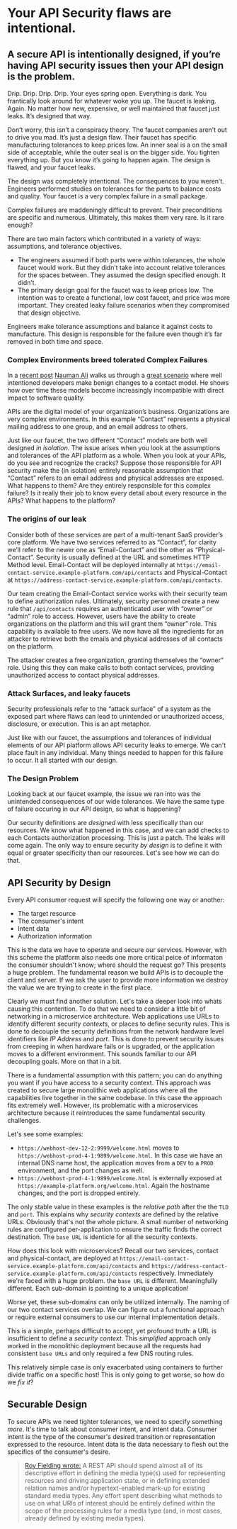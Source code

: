 # Your API Security flaws are intentional.
## A secure API is intentionally designed, if you’re having API security issues then your API design is the problem.

Drip. Drip. Drip. Drip. Your eyes spring open. Everything is dark. You frantically look around for whatever woke you up. The faucet is leaking. Again. No matter how new, expensive, or well maintained that faucet just leaks. It’s designed that way.

Don’t worry, this isn’t a conspiracy theory. The faucet companies aren’t out to drive you mad. It’s just a design flaw. Their faucet has specific manufacturing tolerances to keep prices low. An inner seal is a on the small side of acceptable, while the outer seal is on the bigger side. You tighten everything up. But you know it’s going to happen again. The design is flawed, and your faucet leaks.

The design was completely intentional. The consequences to you weren’t. Engineers performed studies on tolerances for the parts to balance costs and quality. Your faucet is a very complex failure in a small package.

Complex failures are maddeningly difficult to prevent. Their preconditions are specific and numerous. Ultimately, this makes them very rare. Is it rare enough?

There are two main factors which contributed in a variety of ways: assumptions, and tolerance objectives.
* The engineers assumed if both parts were within tolerances, the whole faucet would work. But they didn’t take into account relative tolerances for the spaces between. They assumed the design specified enough. It didn’t.
* The primary design goal for the faucet was to keep prices low. The intention was to create a functional, low cost faucet, and price was more important. They created leaky failure scenarios when they compromised that design objective.

Engineers make tolerance assumptions and balance it against costs to manufacture. This design is responsible for the failure even though it’s far removed in both time and space.

### Complex Environments breed tolerated Complex Failures

In a [recent post](https://stoplight.io/conflicting-model-problem/) [Nauman Ali](https://stoplight.io/blog/author/nauman-ali/) walks us through a [great scenario](https://xkcd.com/927/) where well intentioned developers make benign changes to a contact model. He shows how over time these models become increasingly incompatible with direct impact to software quality. 

APIs are the digital model of your organization’s business. Organizations are very complex environments. In this example “Contact” represents a physical mailing address to one group, and an email address to others.

Just like our faucet, the two different “Contact” models are both well designed _in isolation_. The issue arises when you look at the assumptions and tolerances of the API platform as a whole. When you look at your APIs, do you see and recognize the cracks? Suppose those responsible for API security make the (in isolation) entirely reasonable assumption that “Contact” refers to an email address and physical addresses are exposed. What happens to them? Are they entirely responsible for this complex failure? Is it really their job to know every detail about every resource in the APIs? What happens to the platform?


### The origins of our leak

Consider both of these services are part of a multi-tenant SaaS provider’s core platform. We have two services referred to as “Contact”, for clarity we’ll refer to the newer one as “Email-Contact” and the other as “Physical-Contact”. Security is usually defined at the URL and sometimes HTTP Method level. Email-Contact will be deployed internally at `https://email-contact-service.example-platform.com/api/contacts` and Physical-Contact at `https://address-contact-service.example-platform.com/api/contacts`.

Our team creating the Email-Contact service works with their security team to define authorization rules. Ultimately, security personnel create a new rule that `/api/contacts` requires an authenticated user with “owner” or “admin” role to access. However, users have the ability to create organizations on the platform and this will grant them “owner” role. This capability is available to free users. We now have all the ingredients for an attacker to retrieve both the emails and physical addresses of all contacts on the platform.

The attacker creates a free organization, granting themselves the “owner” role. Using this they can make calls to both contact services, providing unauthorized access to contact physical addresses.

### Attack Surfaces, and leaky faucets

Security professionals refer to the “attack surface” of a system as the exposed part where flaws can lead to unintended or unauthorized access, disclosure, or execution. This is an apt metaphor.

Just like with our faucet, the assumptions and tolerances of individual elements of our API platform allows API security leaks to emerge. We can't place fault in any individual. Many things needed to happen for this failure to occur. It all started with our design.

### The Design Problem

Looking back at our faucet example, the issue we ran into was the unintended consequences of our wide tolerances. We have the same type of failure occuring in our API design, so what is happening?

Our security definitions are _designed_ with less specifically than our resources. We know what happened in this case, and we can add checks to each Contacts authorization processing. This is just a patch. The leaks will come again. The only way to ensure security _by design_ is to define it with equal or greater specificity than our resources. Let's see how we can do that.

## API Security by Design

Every API consumer request will specify the following one way or another:
* The target resource
* The consumer's intent
* Intent data
* Authorization information

This is the data we have to operate and secure our services. However, with this scheme the platform also needs one more critical peice of informaton the consumer shouldn't know; where should the request go? This presents a huge problem. The fundamental reason we build APIs is to decouple the client and server. If we ask the user to provide more information we destroy the value we are trying to create in the first place.

Clearly we must find another solution. Let's take a deeper look into whats causing this contention. To do that we need to consider a little bit of networking in a microservice architecture. Web applications use URLs to identify different security _contexts_, or places to define security rules. This is done to decouple the security definitions from the network hardware level identifiers like _IP Address_ and _port_. This is done to prevent security issues from creeping in when hardware fails or is upgraded, or the application moves to a different environment. This sounds familiar to our API decoupling goals. More on that in a bit.

There is a fundamental assumption with this pattern; you can do anything you want if you have access to a security context. This approach was created to secure large monolithic web applications where all the capabilities live together in the same codebase. In this case the approach fits extremely well. However, its problematic with a microservices architecture because it reintroduces the same fundamental security challenges.

Let's see some examples:
* `https://webhost-dev-12-2:9999/welcome.html` moves to `https://webhost-prod-4-1:9899/welcome.html`. In this case we have an internal DNS name host, the application moves from a `DEV` to a `PROD` environment, and the port changes as well.
* `https://webhost-prod-4-1:9899/welcome.html` is externally exposed at `https://example-platform.org/welcome.html`. Again the hostname changes, and the port is dropped entirely.

The only stable value in these examples is the _relative path_ after the the `TLD` and `port`. This explains why _security contexts_ are defined by the relative URLs. Obviously that's not the whole picture. A small number of networking rules are configured per-application to ensure the traffic finds the correct destination. The `base URL` is identicle for all the security contexts.

How does this look with microservices? Recall our two services, contact and physical-contact, are deployed at `https://email-contact-service.example-platform.com/api/contacts` and `https://address-contact-service.example-platform.com/api/contacts` respectively. Immediately we're faced with a huge problem. the `base URL` is different. Meaningfully different. Each sub-domain is pointing to a unique application!

Worse yet, these sub-domains can only be utilized internally. The naming of our two contact services overlap. We can figure out a functional approach or require external consumers to use our internal implementation details.

This is a simple, perhaps difficult to accept, yet profound truth: a URL is insufficient to define a _security context_. This _simplified_ approach only worked in the monolithic deployment because all the requests had consistent `base URLs` and only required a few DNS routing rules.

This relatively simple case is only exacerbated using containers to further divide traffic on a specific host! This is only going to get worse, so how do we _fix it_?

## Securable Design

To secure APIs we need tighter tolerances, we need to specify something _more_. It's time to talk about consumer intent, and intent data. Consumer intent is the type of the consumer's desired transition or representation expressed to the resource. Intent data is the data necessary to flesh out the specifics of the consumer's desire. 

> [Roy Fielding wrote:](https://roy.gbiv.com/untangled/2008/rest-apis-must-be-hypertext-driven)
> A REST API should spend almost all of its descriptive effort in defining the media type(s) used for representing resources and driving application state, or in defining extended relation names and/or hypertext-enabled mark-up for existing standard media types. Any effort spent describing what methods to use on what URIs of interest should be entirely defined within the scope of the processing rules for a media type (and, in most cases, already defined by existing media types). 


